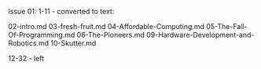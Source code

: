 Issue 01:
1-11 - converted to text:

02-intro.md
03-fresh-fruit.md
04-Affordable-Computing.md
05-The-Fall-Of-Programming.md
06-The-Pioneers.md
09-Hardware-Development-and-Robotics.md
10-Skutter.md

12-32 - left
